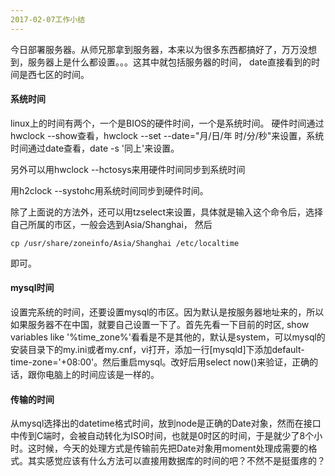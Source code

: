 ```yaml
---
2017-02-07工作小结
---
```


今日部署服务器。从师兄那拿到服务器，本来以为很多东西都搞好了，万万没想到，服务器上是什么都设置。。。这其中就包括服务器的时间， date直接看到的时间是西七区的时间。
#### 系统时间
linux上的时间有两个，一个是BIOS的硬件时间，一个是系统时间。
硬件时间通过hwclock --show查看，hwclock --set --date="月/日/年 时/分/秒"来设置，系统时间通过date查看，date -s '同上'来设置。

另外可以用hwclock --hctosys来用硬件时间同步到系统时间

用h2clock --systohc用系统时间同步到硬件时间。

除了上面说的方法外，还可以用tzselect来设置，具体就是输入这个命令后，选择自己所属的市区，一般会选到Asia/Shanghai， 然后

```
cp /usr/share/zoneinfo/Asia/Shanghai /etc/localtime
```

即可。
#### mysql时间
设置完系统的时间，还要设置mysql的市区。因为默认是按服务器地址来的，所以如果服务器不在中国，就要自己设置一下了。首先先看一下目前的时区, show variables like '%time_zone%'看看是不是其他的，默认是system，可以mysql的安装目录下的my.ini或者my.cnf，vi打开，添加一行[mysqld]下添加default-time-zone='+08:00'。然后重启mysql。改好后用select now()来验证，正确的话，跟你电脑上的时间应该是一样的。
#### 传输的时间
从mysql选择出的datetime格式时间，放到node是正确的Date对象，然而在接口中传到C端时，会被自动转化为ISO时间，也就是0时区的时间，于是就少了8个小时。这时候，今天的处理方式是传输前先把Date对象用moment处理成需要的格式。其实感觉应该有什么方法可以直接用数据库的时间的吧？不然不是挺蛋疼的？

